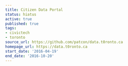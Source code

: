 ```yaml
---
title: Citizen Data Portal
status: hiatus
active: true
published: true
tags:
- civictech
- toronto
source_url: https://github.com/patcon/data.t0ronto.ca
homepage_url: https://data.t0ronto.ca
start_date: '2016-04-19'
end_date: '2016-10-20'
---
```



